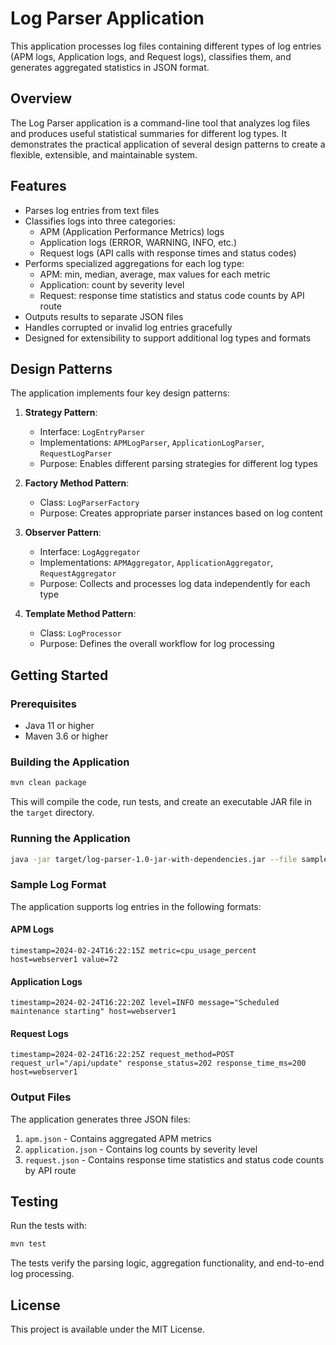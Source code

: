 # Log Parser Application

This application processes log files containing different types of log entries (APM logs, Application logs, and Request logs), classifies them, and generates aggregated statistics in JSON format.

## Overview

The Log Parser application is a command-line tool that analyzes log files and produces useful statistical summaries for different log types. It demonstrates the practical application of several design patterns to create a flexible, extensible, and maintainable system.

## Features

- Parses log entries from text files
- Classifies logs into three categories:
  - APM (Application Performance Metrics) logs
  - Application logs (ERROR, WARNING, INFO, etc.)
  - Request logs (API calls with response times and status codes)
- Performs specialized aggregations for each log type:
  - APM: min, median, average, max values for each metric
  - Application: count by severity level
  - Request: response time statistics and status code counts by API route
- Outputs results to separate JSON files
- Handles corrupted or invalid log entries gracefully
- Designed for extensibility to support additional log types and formats

## Design Patterns

The application implements four key design patterns:

1. **Strategy Pattern**:
   - Interface: `LogEntryParser`
   - Implementations: `APMLogParser`, `ApplicationLogParser`, `RequestLogParser` 
   - Purpose: Enables different parsing strategies for different log types

2. **Factory Method Pattern**:
   - Class: `LogParserFactory`
   - Purpose: Creates appropriate parser instances based on log content

3. **Observer Pattern**:
   - Interface: `LogAggregator`
   - Implementations: `APMAggregator`, `ApplicationAggregator`, `RequestAggregator`
   - Purpose: Collects and processes log data independently for each type

4. **Template Method Pattern**:
   - Class: `LogProcessor`
   - Purpose: Defines the overall workflow for log processing

## Getting Started

### Prerequisites

- Java 11 or higher
- Maven 3.6 or higher

### Building the Application

```bash
mvn clean package
```

This will compile the code, run tests, and create an executable JAR file in the `target` directory.

### Running the Application

```bash
java -jar target/log-parser-1.0-jar-with-dependencies.jar --file sample_logs.txt
```

### Sample Log Format

The application supports log entries in the following formats:

#### APM Logs
```
timestamp=2024-02-24T16:22:15Z metric=cpu_usage_percent host=webserver1 value=72
```

#### Application Logs
```
timestamp=2024-02-24T16:22:20Z level=INFO message="Scheduled maintenance starting" host=webserver1
```

#### Request Logs
```
timestamp=2024-02-24T16:22:25Z request_method=POST request_url="/api/update" response_status=202 response_time_ms=200 host=webserver1
```

### Output Files

The application generates three JSON files:

1. `apm.json` - Contains aggregated APM metrics
2. `application.json` - Contains log counts by severity level
3. `request.json` - Contains response time statistics and status code counts by API route

## Testing

Run the tests with:

```bash
mvn test
```

The tests verify the parsing logic, aggregation functionality, and end-to-end log processing.

## License

This project is available under the MIT License.
